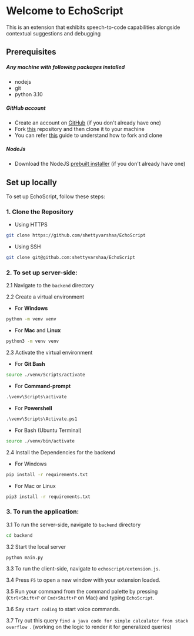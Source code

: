# Welcome to EchoScript

This is an extension that exhibits speech-to-code capabilities alongside contextual suggestions and debugging

## Prerequisites

##### Any machine with following packages installed
- nodejs
- git
- python 3.10

##### GitHub account
- Create an account on [GitHub](https://github.com/join) (if you don't already have one)
- Fork [this](https://github.com/shettyvarshaa/EchoScript) repository and then clone it to your machine
- You can refer [this](https://docs.github.com/en/get-started/quickstart/fork-a-repo) guide to understand how to fork and clone

##### NodeJs
- Download the NodeJS [prebuilt installer](https://nodejs.org/en/download/prebuilt-installer) (if you don't already have one)

## Set up locally

To set up EchoScript, follow these steps:

### 1. Clone the Repository

- Using HTTPS

```bash
git clone https://github.com/shettyvarshaa/EchoScript
```

- Using SSH

```bash
git clone git@github.com:shettyvarshaa/EchoScript
```
### 2. To set up server-side:

2.1 Navigate to the `backend` directory

2.2 Create a virtual environment

- For **Windows**

```bash
python -m venv venv
```

- For **Mac** and **Linux**

```bash
python3 -m venv venv
```


2.3 Activate the virtual environment

- For **Git Bash**
```bash
source ./venv/Scripts/activate
```

- For **Command-prompt**
```cmd
.\venv\Scripts\activate
```

- For **Powershell**
```cmd
.\venv\Scripts\Activate.ps1
```

- For Bash (Ubuntu Terminal)
```bash
source ./venv/bin/activate
```

2.4 Install the Dependencies for the backend

- For Windows

```cmd
pip install -r requirements.txt
```

- For Mac or Linux

```bash
pip3 install -r requirements.txt
```

### 3. To run the application:
3.1 To run the server-side, navigate to `backend` directory

```bash
cd backend
```

3.2 Start the local server

```bash
python main.py
```

3.3 To run the client-side, navigate to `echoscript/extension.js`.

3.4 Press `F5` to open a new window with your extension loaded.

3.5 Run your command from the command palette by pressing (`Ctrl+Shift+P` or `Cmd+Shift+P` on Mac) and typing `EchoScript`.

3.6 Say `start coding` to start voice commands.

3.7 Try out this query `find a java code for simple calculator from stack overflow `. (working on the logic to render it for generalized queries)
